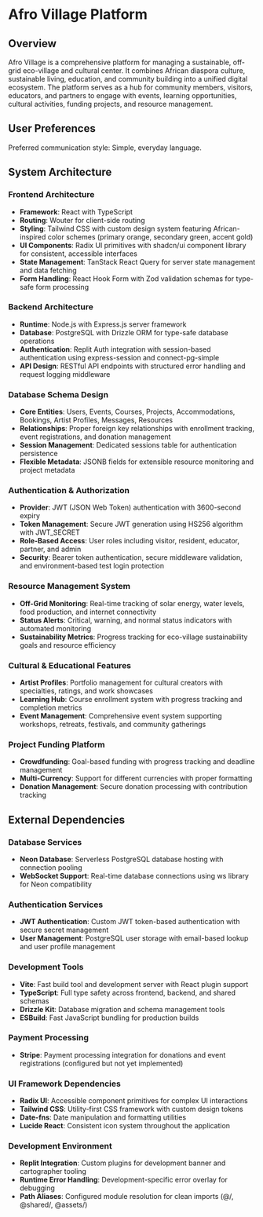 # Afro Village Platform

## Overview

Afro Village is a comprehensive platform for managing a sustainable, off-grid eco-village and cultural center. It combines African diaspora culture, sustainable living, education, and community building into a unified digital ecosystem. The platform serves as a hub for community members, visitors, educators, and partners to engage with events, learning opportunities, cultural activities, funding projects, and resource management.

## User Preferences

Preferred communication style: Simple, everyday language.

## System Architecture

### Frontend Architecture
- **Framework**: React with TypeScript
- **Routing**: Wouter for client-side routing
- **Styling**: Tailwind CSS with custom design system featuring African-inspired color schemes (primary orange, secondary green, accent gold)
- **UI Components**: Radix UI primitives with shadcn/ui component library for consistent, accessible interfaces
- **State Management**: TanStack React Query for server state management and data fetching
- **Form Handling**: React Hook Form with Zod validation schemas for type-safe form processing

### Backend Architecture
- **Runtime**: Node.js with Express.js server framework
- **Database**: PostgreSQL with Drizzle ORM for type-safe database operations
- **Authentication**: Replit Auth integration with session-based authentication using express-session and connect-pg-simple
- **API Design**: RESTful API endpoints with structured error handling and request logging middleware

### Database Schema Design
- **Core Entities**: Users, Events, Courses, Projects, Accommodations, Bookings, Artist Profiles, Messages, Resources
- **Relationships**: Proper foreign key relationships with enrollment tracking, event registrations, and donation management
- **Session Management**: Dedicated sessions table for authentication persistence
- **Flexible Metadata**: JSONB fields for extensible resource monitoring and project metadata

### Authentication & Authorization
- **Provider**: JWT (JSON Web Token) authentication with 3600-second expiry
- **Token Management**: Secure JWT generation using HS256 algorithm with JWT_SECRET
- **Role-Based Access**: User roles including visitor, resident, educator, partner, and admin
- **Security**: Bearer token authentication, secure middleware validation, and environment-based test login protection

### Resource Management System
- **Off-Grid Monitoring**: Real-time tracking of solar energy, water levels, food production, and internet connectivity
- **Status Alerts**: Critical, warning, and normal status indicators with automated monitoring
- **Sustainability Metrics**: Progress tracking for eco-village sustainability goals and resource efficiency

### Cultural & Educational Features
- **Artist Profiles**: Portfolio management for cultural creators with specialties, ratings, and work showcases
- **Learning Hub**: Course enrollment system with progress tracking and completion metrics
- **Event Management**: Comprehensive event system supporting workshops, retreats, festivals, and community gatherings

### Project Funding Platform
- **Crowdfunding**: Goal-based funding with progress tracking and deadline management
- **Multi-Currency**: Support for different currencies with proper formatting
- **Donation Management**: Secure donation processing with contribution tracking

## External Dependencies

### Database Services
- **Neon Database**: Serverless PostgreSQL database hosting with connection pooling
- **WebSocket Support**: Real-time database connections using ws library for Neon compatibility

### Authentication Services
- **JWT Authentication**: Custom JWT token-based authentication with secure secret management
- **User Management**: PostgreSQL user storage with email-based lookup and user profile management

### Development Tools
- **Vite**: Fast build tool and development server with React plugin support
- **TypeScript**: Full type safety across frontend, backend, and shared schemas
- **Drizzle Kit**: Database migration and schema management tools
- **ESBuild**: Fast JavaScript bundling for production builds

### Payment Processing
- **Stripe**: Payment processing integration for donations and event registrations (configured but not yet implemented)

### UI Framework Dependencies
- **Radix UI**: Accessible component primitives for complex UI interactions
- **Tailwind CSS**: Utility-first CSS framework with custom design tokens
- **Date-fns**: Date manipulation and formatting utilities
- **Lucide React**: Consistent icon system throughout the application

### Development Environment
- **Replit Integration**: Custom plugins for development banner and cartographer tooling
- **Runtime Error Handling**: Development-specific error overlay for debugging
- **Path Aliases**: Configured module resolution for clean imports (@/, @shared/, @assets/)